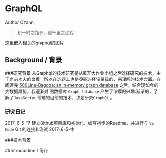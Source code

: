 # GraphQL

Author CYann
>积一时之跬步，臻千里之遥程

这里嵌入相关的graphql的图片

## Background / 背景
###研究背景
   从Graphql的技术研究是从离开大作业小组之后选择研究的技术，由于之前功夫的白费，所以在选题上也是尽量选择轻量级的、易理解的技术方面。在阅读完 [500Line-Dagoba: an in-memory graph database](http://www.aosabook.org/en/500L/dagoba-an-in-memory-graph-database.html) 之后，结合现如今的大数据趋势，我逐渐对 图数据库 `Graph Database`  产生了浓厚的兴趣.渐渐的，了解了`JavaScript` 前端的目前的技术，决定研究`GraphQL` 。

### 研究日记

2017-6-5-早 建立Github项目库和初始化，编写初步的Readme，并进行与 `VS Code` Git 的连接和测试
2017-6-5-中 

###技术背景



##Introduction / 简介

